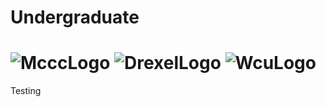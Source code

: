 # Undergraduate
# ![McccLogo](https://github.com/Spades86/Undergraduate/blob/master/images/McccLogo.jpg?raw=true) ![DrexelLogo](https://github.com/Spades86/Undergraduate/blob/master/images/DrexelLogo.png) ![WcuLogo](https://github.com/Spades86/Undergraduate/blob/master/images/WcuLogo.jpg)
Testing
